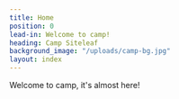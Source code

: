```yaml
---
title: Home
position: 0
lead-in: Welcome to camp!
heading: Camp Siteleaf
background_image: "/uploads/camp-bg.jpg"
layout: index
---
```


Welcome to camp, it's almost here!
